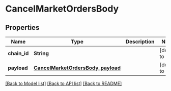# CancelMarketOrdersBody
## Properties

| Name | Type | Description | Notes |
|------------ | ------------- | ------------- | -------------|
| **chain\_id** | **String** |  | [default to null] |
| **payload** | [**CancelMarketOrdersBody_payload**](CancelMarketOrdersBody_payload.md) |  | [default to null] |

[[Back to Model list]](../README.md#documentation-for-models) [[Back to API list]](../README.md#documentation-for-api-endpoints) [[Back to README]](../README.md)

